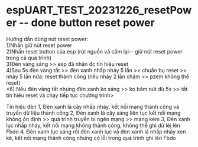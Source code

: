 # espUART_TEST_20231226_resetPower -- done button reset power
Hướng dẫn dùng nút reset power:  
1)Nhấn giữ nút reset power  
2)Nhấn reset button của esp (rút nguồn và cắm lại-- giữ nút reset power trong cả quá trình)  
3)Đèn vàng sáng >> esp đã nhận đc tín hiệu reset  
4)Sau 5s đèn vàng tắt >> đèn xanh nhấp nháy 5 lần >> chuẩn bụ reset >> nháy 5 lần nữa: reset thành công (nếu nháy 2 lần chậm >> pzem không thể reset)  
<6) Nếu đèn vàng tắt nhưng đèn xanh ko sáng >> ko bấm nút đủ 5s >> tắt tín hiệu reset và chạy tiếp tục chương trình> 

 Tín hiệu đèn 
 1, Đèn xanh lá cây nhấp nháy, kết nối mạng thành công và truyền dữ liệu thành công 
 2, Đèn xanh lá cây sáng liên tục kết nối mạng không ổn định >> quá trình truyền bị ngẽn mạng >> mạng kém 
 3, Đèn xanh lục nhấp nháy, kết nối mạng không thành công, không thể ghi dữ lêị lên Fbdo 
 4, Đèn xanh lục sáng rồi đèn xanh lục và đèn xanh lá nhấp nháy xen kẽ, kết nối mạng thành công nhưng có lỗi trong quá trình ghi lên Fbdo 
